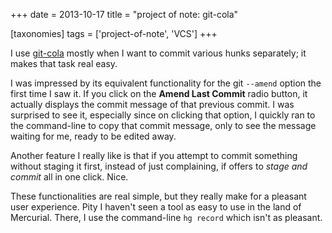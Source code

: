 +++
date = 2013-10-17
title = "project of note: git-cola"

[taxonomies]
tags = ['project-of-note', 'VCS']
+++

I use [git-cola] mostly when I want to commit various hunks separately;
it makes that task real easy.

I was impressed by its equivalent functionality for the git `--amend`
option the first time I saw it. If you click on the **Amend Last
Commit** radio button, it actually displays the commit message of that
previous commit. I was surprised to see it, especially since on clicking
that option, I quickly ran to the command-line to copy that commit
message, only to see the message waiting for me, ready to be edited
away.

Another feature I really like is that if you attempt to commit something
without staging it first, instead of just complaining, if offers to
*stage and commit* all in one click. Nice.

These functionalities are real simple, but they really make for a
pleasant user experience. Pity I haven't seen a tool as easy to use in
the land of Mercurial. There, I use the command-line `hg record` which
isn't as pleasant.

  [git-cola]: http://git-cola.github.io
